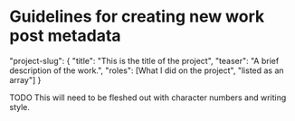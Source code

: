 # Guidelines for creating new work post metadata

"project-slug": {
    "title": "This is the title of the project",
    "teaser": "A brief description of the work.",
    "roles": [What I did on the project", "listed as an array"]
}

TODO This will need to be fleshed out with character numbers and writing style.
